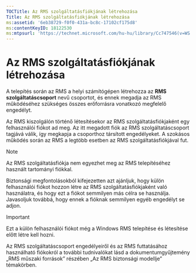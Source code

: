 ```yaml
---
TOCTitle: Az RMS szolgáltatásfiókjának létrehozása
Title: Az RMS szolgáltatásfiókjának létrehozása
ms:assetid: '6eb38729-f0f0-431a-bc8c-17102cf175d8'
ms:contentKeyID: 18122530
ms:mtpsurl: 'https://technet.microsoft.com/hu-hu/library/Cc747546(v=WS.10)'
---
```


Az RMS szolgáltatásfiókjának létrehozása
========================================

A telepítés során az RMS a helyi számítógépen létrehozza az **RMS szolgáltatáscsoport** nevű csoportot, és ennek megadja az RMS működéséhez szükséges összes erőforrásra vonatkozó megfelelő engedélyt.

Az RMS kiszolgálón történő létesítésekor az RMS szolgáltatásfiókjaként egy felhasználói fiókot ad meg. Az itt megadott fiók az RMS szolgáltatáscsoport tagjává válik, így megkapja a csoporthoz társított engedélyeket. A szokásos működés során az RMS a legtöbb esetben az RMS szolgáltatásfiókjával fut.

> [!NOTE]
> Az RMS szolgáltatásfiókja nem egyezhet meg az RMS telepítéséhez használt tartományi fiókkal.

Biztonsági megfontolásokból kifejezetten azt ajánljuk, hogy külön felhasználói fiókot hozzon létre az RMS szolgáltatásfiókjaként való használatra, és hogy ezt a fiókot semmilyen más célra se használja. Javasoljuk továbbá, hogy ennek a fióknak semmilyen egyéb engedélyt se adjon.

> [!IMPORTANT]
> Ezt a külön felhasználói fiókot még a Windows RMS telepítése és létesítése előtt létre kell hozni.

Az RMS szolgáltatáscsoport engedélyeiről és az RMS futtatásához használható fiókokról a további tudnivalókat lásd a dokumentumgyűjtemény „RMS műszaki források” részében „Az RMS biztonsági modellje” témakörben.
